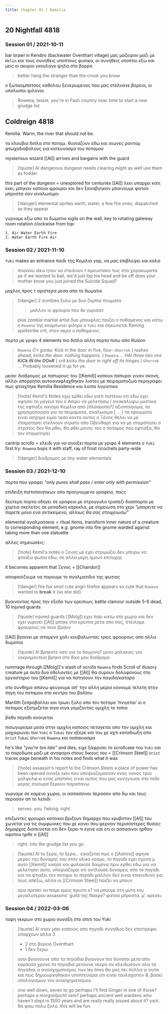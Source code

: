 ```yaml
---
title: Chapter 01 / Kemilia
---
```

## 20 Nightfall 4818

### Session 01 / 2021-10-11

bar brawl in Kendiro (backwater Oventhart village)
μας μαζεψαν μαζι με `Helin` και τους συνηθεις υποπτους
 φυσικα, οι συνηθεις υποπτοι εξω και μεις οι ακυροι γκουλαγκ ψηλα στο βορρα
> better hang the stranger than the crook you know
 
ο ξωτικομπατσος καθολου ξενερωμενος που μας στελνανε βορεια, οι υπολοιποι ψιλοναι
> Rowena, lassie, you're in Fash country now. time to start a new grudge list

## Coldreign 4818

Kemilia.
Warm, the river that should not be.

τα κλουβια διπλα στο ποταμι.
θυσιαζουν εδω και αιωνες ραντομ φτωχοδιαβολους για κατευνασμο του ποταμου

mysterious wizard [[Al]] arrives and bargains with the guard

> [!quote] Al
> dangerous dungeon needs clearing
> might as well use them as fodder

this part of the dungeon = unexplored for centuries
[[Al]] λεει υπαρχει κατι εκει, μπηκαν καποιοι φρουροι και δεν ξαναβγηκαν
μπαινουμε φατσα μπροστα σαν αναλωσιμοι

> [!danger] elemental sprites
> earth, water, a few fire ones, dispatched as they appear

γυρναμε εξω απο το δωματιο
sigils on the wall, key to rotating gateway
room rotation clockwise from top:
```
1. Air Water Earth Fire
2. Water Earth Fire Air
```

### Session 02 / 2021-11-10

`Yuki` makes an entrance
παιδι της Κεμιλια γαρ, να μας επιβλεψει και καλα
> ποιανου ιδεα ηταν να στειλουν τ αμουστακο τως στα χαρακωματα ρε
> if we wanted to bail, we'd just lop his head and be off
> does your mother know you just joined the Suicide Squad?

μοχλος προς τ αριστερα μεσα απο το δωματιο

> [!danger] 2 zombies
> ξυλο με δυο ζομπια πτωματα
> > μαλλον οι φρουροι που δε γυρισαν
> 
> plus zombie martial artist
> δυο μπουφλες παιζει ο ποθαμενος και κατω η `Rowena`
> της κουμπωνει φιλτρο ο `Yuki` και σηκωνεται
> flaming spellstrike crit, στον αερα ο ποθαμενος 

πορτα με γριφο 4 elements
πιο διπλα αλλη πορτα πισω απο illusion
>`Rowena`
>_O'r gorau._ Kick in the door in five, four-
>`Ghorrek`
>*( rushes ahead, kicks the door. nothing happens. )*
>`Rowena`
>... HA! *three two one* ***KiCk iN the DOoR***
>*( crit kicks the door in right off its hinges )*
>`Ghorrek`
>... Probably loosened it up for ye.

μεσα: διαδρομος με παπυρους του [[Kemil]] 
καποιοι παπυροι γιναν σκονη, αλλοι απορρητοι αυτοαναφλεχθηκαν
λιστες με πειραματοζωα
περιγραφει πως φτιαχτηκε Kemilia Residence και λοιπα λογιστικα

>[!note] Kemil's Notes
>εχω ερθει εδω γιατι πιστευω οτι εδω εχει αφησει τη μαγεια του ο Ασιρο
>να μελετησω / ανακαλυψω μυστικα της
>εφτιαξε οικισμο Κεμιλια απο _[πλασματα?]_ αξιοποιησιμα, τα χρησιμοποιησα για τα πειραματα, αναλωσιμα
> [ ... ]
>τα πραγματα ειναι ασχημα
>ειμαι τοσο κοντα
>αυτος ο Ξένος θελει να με σταματησει
>στελνουν στρατο απο Οβενθαρτ για να με σταματησει
>ο στρατος δεν θα ρθει, θα ρθει μονος του
>ο ποταμος που εφτιαξα, θα τον σταματησει

cantrip scrolls = κλειδι για να ανοιξει πορτα με γριφο 4 elements ο `Yuki`
first try: `Rowena` bops it with staff, ray of frost ricochets party-wide

> [!danger] διαδρομος με tiny water elementals 

###  Session 03 / 2021-12-10

πορτα που γραφει *"only pures shall pass / enter only with permission"*

επιδειξη πιστοποιητικων απο προηγουμενο γραφειο, παςς

δευτερη πορτα οδηγει σε γραφειο με στρογγυλο τραπεζι διασπαρτο με χαρτια
σκελετος σε μοναδικη καρεκλα, με σημειωση στο χερι
_"μπορειτε να παρετε μονο ενα αντικειμενο, αλλιως θα σας στοιχειωσω"_

elemental αγαλματακια = ritual items, transform inner nature of a creature to corresponding element, e.g. gnome into fire gnome
warded against taking more than one statuette

αλλες σημειωσεις:
> [!note] Kemil's notes
>ο Ξενος με εχει στριμωξει
>δεν μπορω να φτιαξω φωτια εδω, σε αλλα μερη ημουν επιτυχης

it becomes apparent that Ξενος = [[Chandor]]

αποφασιζουμε να παρουμε το αγαλματιδιο της φωτιας
> [!danger] fire fox
> smol cute angri firefox appears
> so cute that `Rowena` wanted to **break** it (so she did)

βγαινοντας προς την εξοδο των ερειπιων, battle clamour outside
5-6 dead, 10 injured guards

> [!quote] injured guards
>[[Molg]] εχει παει κατω στο χωριο και δεν εχει γυρισει
>[[Al]] μπηκε στα ερειπια μετα απο σας, στειλαμε φρουρους να τονε βρουν

[[Al]] βγαινει με ιπταμενο χαλι κουβαλωντας τρεις φρουρους απο αλλα δωματια

>[!quote] Al
>βρηκατε κατι για το δαιμονα? μονο μαλακιες για νεκρομαντεια βρηκα στο δικο μου διαδρομο

rummage through [[Molg]]'s stash of scrolls
`Rowena` finds Scroll of illusory creature
με αυτο δυο εθελοντες με [[Al]] θα συρουν δολοφονους στο εργαστηριο του [[Kemil]] για να πατησουν την παγιδα/καταρα

στο συνθημα απανω φευγουμε απ' την αλλη μερια
κανουμε τελετη στην πηγη του ποταμου στο κεντρο του βαλτου

Marilith ξεπροβαλλει και τρωει ξυλο απο τον ποταμο
'πνιγεται' κι ο ποταμος εξατμιζεται σιγα σιγα γεμιζοντας ομιχλη το τοπιο

βαθυ πηγαδι ανοιγεται

πισωγυρισμα μεσα στην ομιχλη
καποιος πεταγεται απο την ομιχλη και μαχαιρωνει τον `Yuki`
ο `Tukai` τον ηξερε και του χε αχτι
καταδιωξη απο `Urist` `Tukai` `Ghorrek` `Rowena` και σαπακιασμα

he's like _"you're too late"_ and dies, ειχε ξαφρισει το scrollcase του `Yuki`
και το παρεδωσε μαζι με αναφορα στους δικους του = [[Crimson Steel]]
`Urist` traces page beneath in his notes and finds what it was

>[!note] assassin's report to the Crimson Steels 
>a place of power has been opened
>ανοιξε εκει που υποψιαζομασταν
>ενας νανος τρια χαλφελφ κι ενας μπατσος
>ειναι αυτος που μας κυνηγουσε στο ταδε μερος
>σιγουρα ξερουν παραπανω

γυρναμε σε καμενο χωριο, οι ασσασσινοι περασαν απο δω και τους περασαν απ το λεπιδι
> serves. you. fwking. right.

επιζωντες φρουροι κατοικοι βριζουν δημαρχο που κρυβοταν
[[Al]] του χωνεται για τις συμφωνιες που χε κανει που φερναν περισσοτερες θυσιες
δημαρχος διατεινεται οτι δεν ξερει τι εγινε και οτι οι ασσασινοι ηρθαν αφοτου ηρθε ο [[Al]]
> right. into the grudge list you go.

>[!quote] Al
>το ξερα, το ξερα...
>εικαζεται πως ο [[Ashiro]] αφησε μερος της δυναμης του στον υλικο κοσμο, το πηγαδι εχει σχεση μ αυτο
>[[Kemil]] νικησε και φυλακισε δαιμονα πριν ερθει εδω για να μελετησει αυτο, υποψιαζομαι οτι αντλουσε δυναμεις απο το πηγαδι για να φτιαξει τον ποταμο
>το πηγαδι μαλλον δεν ειναι επικινδυνο για τους απεξω, αλλα οι [[Crimson Steel]] παιζει να μπουν

> αρα πρεπει να παμε εμεις πρωτα ε?
> να μπουμε στη μυτη του μεγαλυτερου assassins' guild της Ναερκ?
> φατσα μπροστα. μ' αρεσει.

### Session 04 / 2022-03-06

ταφη νεκρων στο χωριο
συναξη στο σπιτι του Yuki

>[!quote] Al
>οταν μπει καποιος απο πηγαδι συνηθως δεν επιστρεφει
>υπαρχουν αλλα 3
>- 2 στο βορειο Oventhart
>- 1 δεν ξερω
>
>οσοι βγαινουνε απο τα πηγαδια βγαινουν πιο δυνατοι
>μετα απο καμποσο χρονο τα πηγαδια μενουνε νεκρα
>αν κλειδωσουν ολα τα πηγαδια, ο ανασχηματισμος των ley lines θα μας πει πολλα γι αυτα και πως δημιουργηθηκαν
>υποπτευομαι οτι ειναι τουλαχιστον 8, βασει υπολογισμων του ανασχηματισμου

> one well down, seven to go
> perhaps I'll find Ginger in one of those?
> perhaps a morgonljucht vein?
> perhaps ancient well wardens who haven't slept in 1500 years and are really really pissed about it?
> γιεπ. θα φαω πολυ ξυλο.
> this will be fun.

